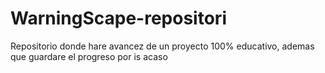 # WarningScape-repositori
 Repositorio donde hare avancez de un proyecto 100% educativo, ademas que guardare el progreso por is acaso
